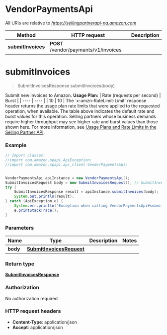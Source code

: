 # VendorPaymentsApi

All URIs are relative to *https://sellingpartnerapi-na.amazon.com*

Method | HTTP request | Description
------------- | ------------- | -------------
[**submitInvoices**](VendorPaymentsApi.md#submitInvoices) | **POST** /vendor/payments/v1/invoices | 


<a name="submitInvoices"></a>
# **submitInvoices**
> SubmitInvoicesResponse submitInvoices(body)



Submit new invoices to Amazon.  **Usage Plan:**  | Rate (requests per second) | Burst | | ---- | ---- | | 10 | 10 |  The &#x60;x-amzn-RateLimit-Limit&#x60; response header returns the usage plan rate limits that were applied to the requested operation, when available. The table above indicates the default rate and burst values for this operation. Selling partners whose business demands require higher throughput may see higher rate and burst values than those shown here. For more information, see [Usage Plans and Rate Limits in the Selling Partner API](https://developer-docs.amazon.com/sp-api/docs/usage-plans-and-rate-limits-in-the-sp-api).

### Example
```java
// Import classes:
//import com.amazon.spapi.ApiException;
//import com.amazon.spapi.api_client.VendorPaymentsApi;


VendorPaymentsApi apiInstance = new VendorPaymentsApi();
SubmitInvoicesRequest body = new SubmitInvoicesRequest(); // SubmitInvoicesRequest | 
try {
    SubmitInvoicesResponse result = apiInstance.submitInvoices(body);
    System.out.println(result);
} catch (ApiException e) {
    System.err.println("Exception when calling VendorPaymentsApi#submitInvoices");
    e.printStackTrace();
}
```

### Parameters

Name | Type | Description  | Notes
------------- | ------------- | ------------- | -------------
 **body** | [**SubmitInvoicesRequest**](SubmitInvoicesRequest.md)|  |

### Return type

[**SubmitInvoicesResponse**](SubmitInvoicesResponse.md)

### Authorization

No authorization required

### HTTP request headers

 - **Content-Type**: application/json
 - **Accept**: application/json

